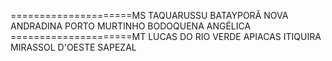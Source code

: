 =====================MS
TAQUARUSSU
BATAYPORÃ
NOVA ANDRADINA
PORTO MURTINHO
BODOQUENA
ANGÉLICA
=====================MT
LUCAS DO RIO VERDE
APIACAS
ITIQUIRA
MIRASSOL D'OESTE
SAPEZAL
